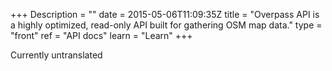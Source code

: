 +++
Description = ""
date = 2015-05-06T11:09:35Z
title = "Overpass API is a highly optimized, read-only API built for gathering OSM map data."
type = "front"
ref = "API docs"
learn = "Learn"
+++

Currently untranslated
